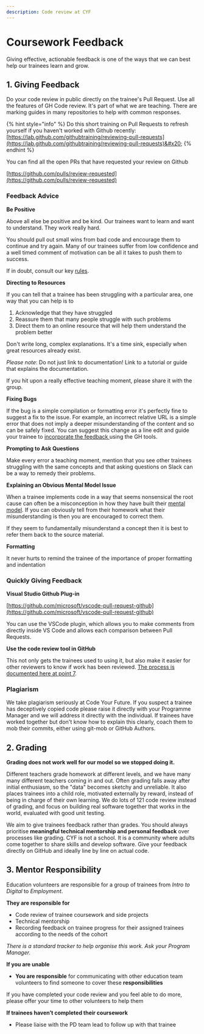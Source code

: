 ```yaml
---
description: Code review at CYF
---
```


# Coursework Feedback

Giving effective, actionable feedback is one of the ways that we can best help our trainees learn and grow.

## 1. Giving Feedback

Do your code review in public directly on the trainee's Pull Request. Use all the features of GH Code review. It's part of what we are teaching. There are marking guides in many repositories to help with common responses.

{% hint style="info" %}
Do this short training on Pull Requests to refresh yourself if you haven't worked with Github recently: [https://lab.github.com/githubtraining/reviewing-pull-requests](https://lab.github.com/githubtraining/reviewing-pull-requests)&#x20;
{% endhint %}

You can find all the open PRs that have requested your review on Github&#x20;

[https://github.com/pulls/review-requested](https://github.com/pulls/review-requested)

### Feedback Advice

**Be Positive**

Above all else be positive and be kind. Our trainees want to learn and want to understand. They work really hard.

You should pull out small wins from bad code and encourage them to continue and try again. Many of our trainees suffer from low confidence and a well timed comment of motivation can be all it takes to push them to success.

If in doubt, consult our key [rules](https://teachtogether.tech/en/index.html#the-rules).

**Directing to Resources**

If you can tell that a trainee has been struggling with a particular area, one way that you can help is to

1. Acknowledge that they have struggled
2. Reassure them that many people struggle with such problems
3. Direct them to an online resource that will help them understand the problem better

Don't write long, complex explanations. It's a time sink, especially when great resources already exist.

_Please note_: Do not just link to documentation! Link to a tutorial or guide that explains the documentation.

If you hit upon a really effective teaching moment, please share it with the group.

**Fixing Bugs**

If the bug is a simple compilation or formatting error it's perfectly fine to suggest a fix to the issue. For example, an incorrect relative URL is a simple error that does not imply a deeper misunderstanding of the content and so can be safely fixed. You can suggest this change as a line edit and guide your trainee to [incorporate the feedback ](https://docs.github.com/en/github/collaborating-with-pull-requests/reviewing-changes-in-pull-requests/incorporating-feedback-in-your-pull-request)using the GH tools.

**Prompting to Ask Questions**

Make every error a teaching moment, mention that you see other trainees struggling with the same concepts and that asking questions on Slack can be a way to remedy their problems.

**Explaining an Obvious Mental Model Issue**

When a trainee implements code in a way that seems nonsensical the root cause can often be a misconception in how they have built their [mental model](https://teachtogether.tech/#s:models). If you can obviously tell from their homework what their misunderstanding is then you are encouraged to correct them.&#x20;

If they seem to fundamentally misunderstand a concept then it is best to refer them back to the source material.

**Formatting**

It never hurts to remind the trainee of the importance of proper formatting and indentation

### Quickly Giving Feedback

**Visual Studio Github Plug-in**

[https://github.com/microsoft/vscode-pull-request-github](https://github.com/microsoft/vscode-pull-request-github)

You can use the VSCode plugin, which allows you to make comments from directly inside VS Code and allows each comparison between Pull Requests.

**Use the code review tool in GitHub**

This not only gets the trainees used to using it, but also make it easier for other reviewers to know if work has been reviewed. [The process is documented here at point 7](https://help.github.com/en/github/collaborating-with-issues-and-pull-requests/reviewing-proposed-changes-in-a-pull-request).

### Plagiarism

We take plagiarism seriously at Code Your Future.  If you suspect a trainee has deceptively copied code please raise it directly with your Programme Manager and we will address it directly with the individual.  If trainees have worked together but don't know how to explain this clearly, coach them to mob their commits, either using git-mob or GitHub Authors.

## 2. Grading

**Grading does not work well for our model so we stopped doing it.**&#x20;

Different teachers grade homework at different levels, and we have many many different teachers coming in and out. Often grading falls away after initial enthusiasm, so the "data" becomes sketchy and unreliable. It also places trainees into a child role, motivated externally by reward, instead of being in charge of their own learning. We do lots of 121 code review instead of grading, and focus on building real software together that works in the world, evaluated with good unit testing.

We aim to give trainees feedback rather than grades. You should always prioritise **meaningful technical mentorship and personal feedback** over processes like grading. CYF is not a school. It is a community where adults come together to share skills and develop software.  Give your feedback directly on GitHub and ideally line by line on actual code.

## 3. Mentor Responsibility

Education volunteers are responsible for a group of trainees from _Intro to Digital_ to _Employment_.

**They are responsible for**

* Code review of trainee coursework and side projects
* Technical mentorship
* Recording feedback on trainee progress for their assigned trainees according to the needs of the cohort

_There is a standard tracker to help organise this work. Ask your Program Manager._

**If you are unable**

* **You are responsible** for communicating with other education team volunteers to find someone to cover these **responsibilities**

If you have completed your code review and you feel able to do more, please offer your time to other volunteers to help them

**If trainees haven’t completed their coursework**

* Please liaise with the PD team lead to follow up with that trainee
